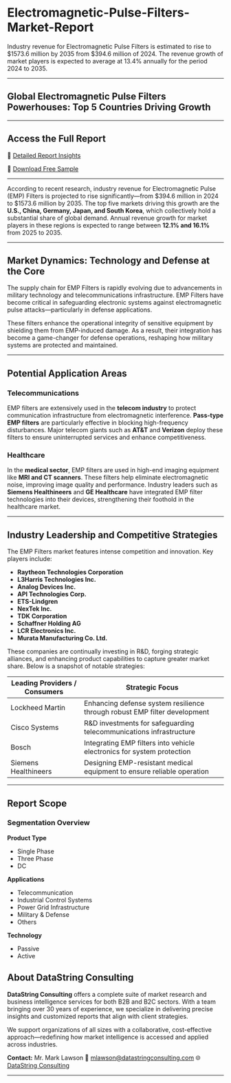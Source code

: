 # Electromagnetic-Pulse-Filters-Market-Report

Industry revenue for Electromagnetic Pulse Filters is estimated to rise to $1573.6 million by 2035 from $394.6 million of 2024. The revenue growth of market players is expected to average at 13.4% annually for the period 2024 to 2035.


---

## Global Electromagnetic Pulse Filters Powerhouses: Top 5 Countries Driving Growth

---

## Access the Full Report

📘 [Detailed Report Insights](https://datastringconsulting.com/industry-analysis/electromagnetic-pulse-filters-market-research-report)

📄 [Download Free Sample](https://datastringconsulting.com/downloadsample/electromagnetic-pulse-filters-market-research-report)

---

According to recent research, industry revenue for Electromagnetic Pulse (EMP) Filters is projected to rise significantly—from \$394.6 million in 2024 to \$1573.6 million by 2035. The top five markets driving this growth are the **U.S., China, Germany, Japan, and South Korea**, which collectively hold a substantial share of global demand. Annual revenue growth for market players in these regions is expected to range between **12.1% and 16.1%** from 2025 to 2035.

---

## Market Dynamics: Technology and Defense at the Core

The supply chain for EMP Filters is rapidly evolving due to advancements in military technology and telecommunications infrastructure. EMP Filters have become critical in safeguarding electronic systems against electromagnetic pulse attacks—particularly in defense applications.

These filters enhance the operational integrity of sensitive equipment by shielding them from EMP-induced damage. As a result, their integration has become a game-changer for defense operations, reshaping how military systems are protected and maintained.

---

## Potential Application Areas

### Telecommunications

EMP filters are extensively used in the **telecom industry** to protect communication infrastructure from electromagnetic interference. **Pass-type EMP filters** are particularly effective in blocking high-frequency disturbances. Major telecom giants such as **AT\&T** and **Verizon** deploy these filters to ensure uninterrupted services and enhance competitiveness.

### Healthcare

In the **medical sector**, EMP filters are used in high-end imaging equipment like **MRI and CT scanners**. These filters help eliminate electromagnetic noise, improving image quality and performance. Industry leaders such as **Siemens Healthineers** and **GE Healthcare** have integrated EMP filter technologies into their devices, strengthening their foothold in the healthcare market.

---

## Industry Leadership and Competitive Strategies

The EMP Filters market features intense competition and innovation. Key players include:

* **Raytheon Technologies Corporation**
* **L3Harris Technologies Inc.**
* **Analog Devices Inc.**
* **API Technologies Corp.**
* **ETS-Lindgren**
* **NexTek Inc.**
* **TDK Corporation**
* **Schaffner Holding AG**
* **LCR Electronics Inc.**
* **Murata Manufacturing Co. Ltd.**

These companies are continually investing in R\&D, forging strategic alliances, and enhancing product capabilities to capture greater market share. Below is a snapshot of notable strategies:

| Leading Providers / Consumers | Strategic Focus                                                           |
| ----------------------------- | ------------------------------------------------------------------------- |
| Lockheed Martin               | Enhancing defense system resilience through robust EMP filter development |
| Cisco Systems                 | R\&D investments for safeguarding telecommunications infrastructure       |
| Bosch                         | Integrating EMP filters into vehicle electronics for system protection    |
| Siemens Healthineers          | Designing EMP-resistant medical equipment to ensure reliable operation    |

---

## Report Scope

### Segmentation Overview

**Product Type**

* Single Phase
* Three Phase
* DC

**Applications**

* Telecommunication
* Industrial Control Systems
* Power Grid Infrastructure
* Military & Defense
* Others

**Technology**

* Passive
* Active



## About DataString Consulting

**DataString Consulting** offers a complete suite of market research and business intelligence services for both B2B and B2C sectors. With a team bringing over 30 years of experience, we specialize in delivering precise insights and customized reports that align with client strategies.

We support organizations of all sizes with a collaborative, cost-effective approach—redefining how market intelligence is accessed and applied across industries.

**Contact:**
Mr. Mark Lawson
📧 [mlawson@datastringconsulting.com](mailto:mlawson@datastringconsulting.com)
🌐 [DataString Consulting](https://datastringconsulting.com)

---

